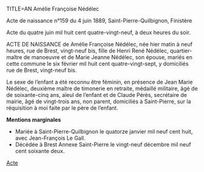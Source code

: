 TITLE=AN Amélie Françoise Nédélec

Acte de naissance n°159 du 4 juin 1889, Saint-Pierre-Quilbignon, Finistère



Acte du quatre juin mil huit cent quatre-vingt-neuf, à deux heures du soir.

ACTE DE NAISSANCE de Amélie Françoise Nédélec, née hier matin à neuf heures, rue de Brest, vingt-neuf bis, fille de Henri René Nédélec, quartier-maître de manoeuvre et de Marie Jeanne Nédélec, son épouse, mariés en cette commune le six février mil huit cent quatre-vingt-sept, y domiciliés rue de Brest, vingt-neuf bis.

Le sexe de l’enfant a été reconnu être féminin, en présence de Jean Marie Nédélec, deuxième maître de timonerie en retraite, médaillé militaire, âgé de de soixante-cinq ans, aïeul de l’enfant et de Claude Pérès, secrétaire de mairie, âgé de vingt-trois ans, non parent, domiciliés à Saint-Pierre, sur la réquisition à moi faite par le père de l’enfant.

**Mentions marginales**

* Mariée à Saint-Pierre-Quilbignon le quatorze janvier mil neuf cent huit, avec Jean-François Le Gall.
* Décédée à Brest Annexe Saint-Pierre le vingt-neuf décembre mil neuf cent soixante deux.

<a href="https://adecang.github.io/gen/saint_pierre_quilbignon/media/1889_0604_AN_amelie_francoise_nedelec.jpg">Acte</a>

